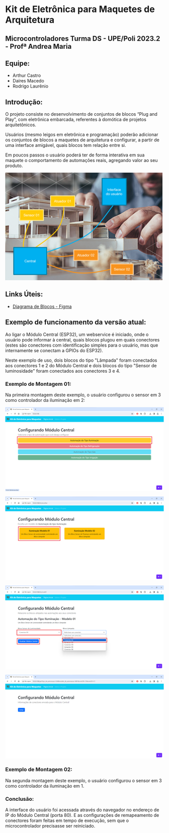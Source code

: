 # Kit de Eletrônica para Maquetes de Arquitetura
## Microcontroladores Turma DS - UPE/Poli 2023.2 - Profª Andrea Maria


## **Equipe**:

- Arthur Castro
- Daíres Macedo
- Rodrigo Laurênio


## **Introdução**:

O projeto consiste no desenvolvimento de conjuntos de blocos “Plug and Play”, com eletrônica embarcada, referentes à domótica de projetos arquitetônicos.

Usuários (mesmo leigos em eletrônica e programação) poderão adicionar os conjuntos de blocos a maquetes de arquitetura e configurar, a partir de uma interface amigável, quais blocos tem relação entre si.

Em poucos passos o usuário poderá ter de forma interativa em sua maquete o comportamento de automações reais, agregando valor ao seu produto.

<img src="./documentacao/img/visao_geral.png" alt="Visão Geral" width="500px"/>


## **Links Úteis**:

- [Diagrama de Blocos - Figma](https://www.figma.com/file/gwqnpKY4aKcTteURtjPVdM/Diagrama---Projeto-Kit-de-eletr%C3%B4nica-para-maquetes-de-arquitetura?type=whiteboard&node-id=0%3A1&t=AzJPs2MEIsFIb5rH-1)


## **Exemplo de funcionamento da versão atual**:

Ao ligar o Módulo Central (ESP32), um webservice é iniciado, onde o usuário pode informar à central, quais blocos plugou em quais conectores (estes são conectores com identificação simples para o usuário, mas que internamente se conectam a GPIOs do ESP32).

Neste exemplo de uso, dois blocos do tipo "Lâmpada" foram conectados aos conectores 1 e 2 do Módulo Central e dois blocos do tipo "Sensor de luminosidade" foram conectados aos conectores 3 e 4.

### **Exemplo de Montagem 01**:

Na primeira montagem deste exemplo, o usuário configurou o sensor em 3 como controlador da iluminação em 2:

![](./documentacao/exemplo_de_funcionamento/web_ui_1.png)

![](./documentacao/exemplo_de_funcionamento/web_ui_2.png)

![](./documentacao/exemplo_de_funcionamento/web_ui_3.png)

![](./documentacao/exemplo_de_funcionamento/web_ui_4.png)

### **Exemplo de Montagem 02**:

Na segunda montagem deste exemplo, o usuário configurou o sensor em 3 como controlador da iluminação em 1.

### **Conclusão:**

A interface do usuário foi acessada através do navegador no endereço de IP do Módulo Central (porta 80). E as configurações de remapeamento de conectores foram feitas em tempo de execução, sem que o microcontrolador precisasse ser reiniciado.
